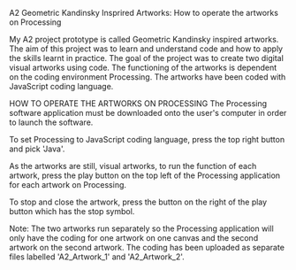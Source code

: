 A2 Geometric Kandinsky Insprired Artworks: How to operate the artworks on Processing

My A2 project prototype is called Geometric Kandinsky inspired artworks. The aim of this project was to learn and understand code and how to apply the skills learnt in practice. The goal of the project was to create two digital visual artworks using code. The functioning of the artworks is dependent on the coding environment Processing. The artworks have been coded with JavaScript coding language.

HOW TO OPERATE THE ARTWORKS ON PROCESSING
The Processing software application must be downloaded onto the user's computer in order to launch the software. 

To set Processing to JavaScript coding language, press the top right button and pick 'Java'.

As the artworks are still, visual artworks, to run the function of each artwork, press the play button on the top left of the Processing application for each artwork on Processing.

To stop and close the artwork, press the button on the right of the play button which has the stop symbol. 

Note: The two artworks run separately so the Processing application will only have the coding for one artwork on one canvas and the second artwork on the second artwork. The coding has been uploaded as separate files labelled 'A2_Artwork_1' and 'A2_Artwork_2'. 
